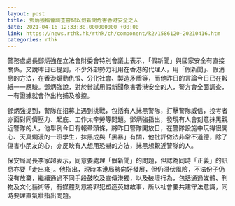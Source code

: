```yaml
---
layout: post
title: 鄧炳強稱會調查嘗試以假新聞危害香港安全之人
date: 2021-04-16 12:33:38.000000000 +08:00
link: https://news.rthk.hk/rthk/ch/component/k2/1586120-20210416.htm
categories: rthk
---
```


警務處處長鄧炳強在立法會財委會特別會議上表示，「假新聞」與國家安全有直接關係，又說昨日已提到，不少外部勢力利用在香港的代理人，用「假新聞」、假消息的方法，在香港煽動仇恨、分化社會、製造矛盾等，而他昨日的言論今日已在報紙一一應驗。鄧炳強說，對於嘗試用假新聞危害香港安全的人，警方會全面調查，一有證據就會作出拘捕及檢控。

鄧炳強提到，警隊在招募上遇到挑戰，包括有人抹黑警隊，打擊警隊威信，投考者亦面對同儕壓力、起底、工作太辛勞等問題。鄧炳強指出，發現有人會刻意抹黑親近警隊的人，他舉例今日有報章頭條，將昨日警隊開放日，在警隊設施中玩得很開心、天真爛漫的一班學生，抹黑成與「黑暴」有關，他批評做法非常不道德，除了傷害小朋友的心，亦反映有人想用恐嚇的方法，抹黑想親近警隊的人。

保安局局長李家超表示，同意要處理「假新聞」的問題，但認為同時「正義」的訊息亦要「走出來」。他指出，現時本港局勢向好發展，但仍潛伏風險，不法份子仍沒有放棄，繼續通過不同手段鼓吹及宣傳港獨，以及破壞行為，包括通過媒體、刊物及文化藝術等，有媒體刻意將罪犯塑造英雄故事，所以社會要共建守法意識，同時要理直氣壯指出問題。
